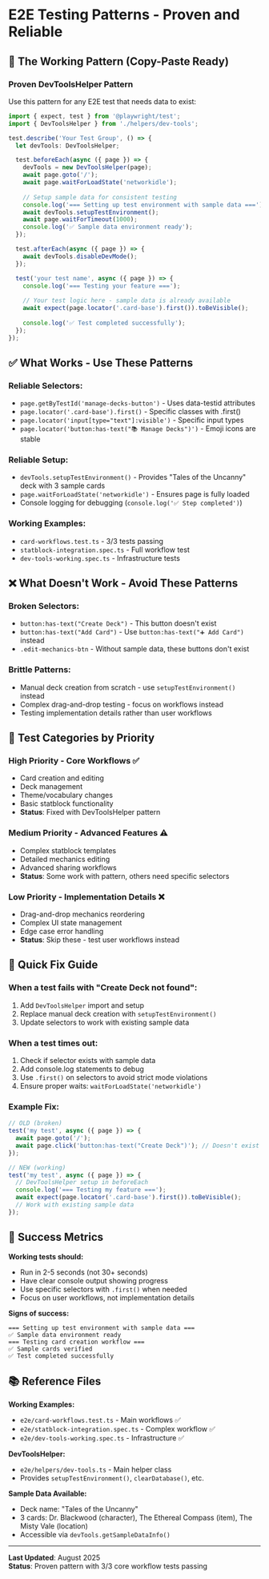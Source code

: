 # E2E Testing Patterns - Proven and Reliable

## 🎯 **The Working Pattern** (Copy-Paste Ready)

### **Proven DevToolsHelper Pattern**
Use this pattern for any E2E test that needs data to exist:

```typescript
import { expect, test } from '@playwright/test';
import { DevToolsHelper } from './helpers/dev-tools';

test.describe('Your Test Group', () => {
  let devTools: DevToolsHelper;

  test.beforeEach(async ({ page }) => {
    devTools = new DevToolsHelper(page);
    await page.goto('/');
    await page.waitForLoadState('networkidle');
    
    // Setup sample data for consistent testing
    console.log('=== Setting up test environment with sample data ===');
    await devTools.setupTestEnvironment();
    await page.waitForTimeout(1000);
    console.log('✅ Sample data environment ready');
  });

  test.afterEach(async ({ page }) => {
    await devTools.disableDevMode();
  });

  test('your test name', async ({ page }) => {
    console.log('=== Testing your feature ===');
    
    // Your test logic here - sample data is already available
    await expect(page.locator('.card-base').first()).toBeVisible();
    
    console.log('✅ Test completed successfully');
  });
});
```

## ✅ **What Works - Use These Patterns**

### **Reliable Selectors:**
- `page.getByTestId('manage-decks-button')` - Uses data-testid attributes
- `page.locator('.card-base').first()` - Specific classes with .first()
- `page.locator('input[type="text"]:visible')` - Specific input types
- `page.locator('button:has-text("📚 Manage Decks")')` - Emoji icons are stable

### **Reliable Setup:**
- `devTools.setupTestEnvironment()` - Provides "Tales of the Uncanny" deck with 3 sample cards
- `page.waitForLoadState('networkidle')` - Ensures page is fully loaded
- Console logging for debugging (`console.log('✅ Step completed')`)

### **Working Examples:**
- `card-workflows.test.ts` - 3/3 tests passing
- `statblock-integration.spec.ts` - Full workflow test
- `dev-tools-working.spec.ts` - Infrastructure tests

## ❌ **What Doesn't Work - Avoid These Patterns**

### **Broken Selectors:**
- `button:has-text("Create Deck")` - This button doesn't exist
- `button:has-text("Add Card")` - Use `button:has-text("➕ Add Card")` instead
- `.edit-mechanics-btn` - Without sample data, these buttons don't exist

### **Brittle Patterns:**
- Manual deck creation from scratch - use `setupTestEnvironment()` instead
- Complex drag-and-drop testing - focus on workflows instead
- Testing implementation details rather than user workflows

## 🎯 **Test Categories by Priority**

### **High Priority - Core Workflows** ✅
- Card creation and editing
- Deck management
- Theme/vocabulary changes
- Basic statblock functionality
- **Status**: Fixed with DevToolsHelper pattern

### **Medium Priority - Advanced Features** ⚠️
- Complex statblock templates
- Detailed mechanics editing
- Advanced sharing workflows
- **Status**: Some work with pattern, others need specific selectors

### **Low Priority - Implementation Details** ❌
- Drag-and-drop mechanics reordering
- Complex UI state management
- Edge case error handling
- **Status**: Skip these - test user workflows instead

## 📝 **Quick Fix Guide**

### **When a test fails with "Create Deck not found":**
1. Add `DevToolsHelper` import and setup
2. Replace manual deck creation with `setupTestEnvironment()`
3. Update selectors to work with existing sample data

### **When a test times out:**
1. Check if selector exists with sample data
2. Add console.log statements to debug
3. Use `.first()` on selectors to avoid strict mode violations
4. Ensure proper waits: `waitForLoadState('networkidle')`

### **Example Fix:**
```typescript
// OLD (broken)
test('my test', async ({ page }) => {
  await page.goto('/');
  await page.click('button:has-text("Create Deck")'); // Doesn't exist
});

// NEW (working)
test('my test', async ({ page }) => {
  // DevToolsHelper setup in beforeEach
  console.log('=== Testing my feature ===');
  await expect(page.locator('.card-base').first()).toBeVisible();
  // Work with existing sample data
});
```

## 🚀 **Success Metrics**

**Working tests should:**
- Run in 2-5 seconds (not 30+ seconds)
- Have clear console output showing progress
- Use specific selectors with `.first()` when needed
- Focus on user workflows, not implementation details

**Signs of success:**
```
=== Setting up test environment with sample data ===
✅ Sample data environment ready
=== Testing card creation workflow ===
✅ Sample cards verified
✅ Test completed successfully
```

## 📚 **Reference Files**

**Working Examples:**
- `e2e/card-workflows.test.ts` - Main workflows ✅
- `e2e/statblock-integration.spec.ts` - Complex workflow ✅
- `e2e/dev-tools-working.spec.ts` - Infrastructure ✅

**DevToolsHelper:**
- `e2e/helpers/dev-tools.ts` - Main helper class
- Provides `setupTestEnvironment()`, `clearDatabase()`, etc.

**Sample Data Available:**
- Deck name: "Tales of the Uncanny"
- 3 cards: Dr. Blackwood (character), The Ethereal Compass (item), The Misty Vale (location)
- Accessible via `devTools.getSampleDataInfo()`

---

**Last Updated**: August 2025  
**Status**: Proven pattern with 3/3 core workflow tests passing
